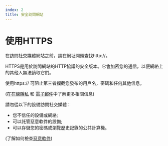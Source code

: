 ```yaml
---
index: 2
title: 安全訪問網站
---
```

# 使用HTTPS

在訪問社交媒體網站之前，請在網址開頭查找http://。

HTTPS是用於訪問網站的HTTP協議的安全版本。它會加密您的通信，以便網絡上的其他人無法讀取它們。

使用https:// 可阻止第三者攔截您發布的用戶名，密碼和任何其他信息。

(在[在線隱私](umbrella://communications/online-privacy/advanced) 和 [電子郵件](umbrella://communications/email/beginner)中了解更多相關信息)

請勿從以下的設備訪問社交媒體：

*   您不信任的設備或網絡;
*   可以託管惡意軟件的設備;
*   可以存儲您的密碼或瀏覽歷史記錄的公共計算機。

(了解如何檢查[惡意軟件](umbrella://information/malware/beginner))